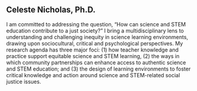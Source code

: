## Celeste Nicholas, Ph.D.

I am committed to addressing the question, “How can science and STEM education contribute to a just society?” I bring a multidisciplinary lens to understanding and challenging inequity in science learning environments, drawing upon sociocultural, critical and psychological perspectives. My research agenda has three major foci: (1) how teacher knowledge and practice support equitable science and STEM learning, (2) the ways in which community partnerships can enhance access to authentic science and STEM education; and (3) the design of learning environments to foster critical knowledge and action around science and STEM-related social justice issues. 
